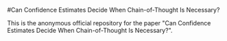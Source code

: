 #Can Confidence Estimates Decide When Chain-of-Thought Is Necessary?

This is the anonymous official repository for the paper "Can Confidence Estimates Decide When Chain-of-Thought Is Necessary?".
